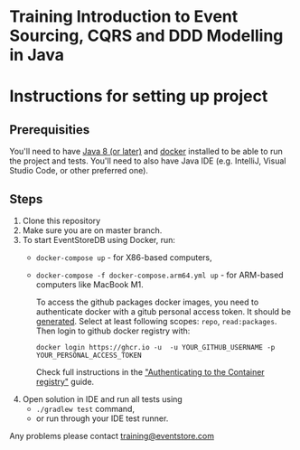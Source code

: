 # Training Introduction to Event Sourcing, CQRS and DDD Modelling in Java

# Instructions for setting up project

## Prerequisities

You'll need to have [Java 8 (or later)](https://dotnet.microsoft.com/download/dotnet/6.0) and [docker](https://www.docker.com/products/docker-desktop) installed to be able to run the project and tests. You'll need to also have Java IDE (e.g. IntelliJ, Visual Studio Code, or other preferred one).

## Steps

1. Clone this repository
2. Make sure you are on master branch.
3. To start EventStoreDB using Docker, run:
   - `docker-compose up` - for X86-based computers,
   - `docker-compose -f docker-compose.arm64.yml up` - for ARM-based computers like MacBook M1. 
   
      To access the github packages docker images, you need to authenticate docker with a gitub personal access token. It should be [generated](https://github.com/settings/tokens/new). Select at least following scopes: `repo`, `read:packages`. Then login to github docker registry with:
      ```shell script
      docker login https://ghcr.io -u  -u YOUR_GITHUB_USERNAME -p YOUR_PERSONAL_ACCESS_TOKEN
      ```
      Check full instructions in the ["Authenticating to the Container registry"](https://docs.github.com/en/packages/working-with-a-github-packages-registry/working-with-the-container-registry#about-container-registry-support) guide.
4. Open solution in IDE and run all tests using
   - `./gradlew test` command,
   - or run through your IDE test runner.

Any problems please contact training@eventstore.com
